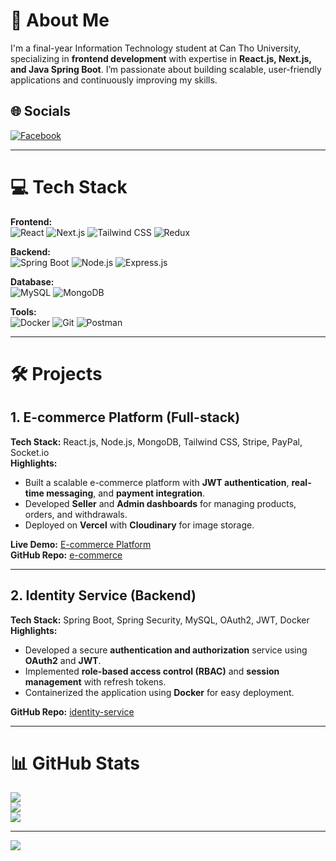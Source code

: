 # 💫 About Me

I'm a final-year Information Technology student at Can Tho University, specializing in **frontend development** with expertise in **React.js, Next.js, and Java Spring Boot**. I’m passionate about building scalable, user-friendly applications and continuously improving my skills.

## 🌐 Socials

[![Facebook](https://img.shields.io/badge/Facebook-%231877F2.svg?logo=Facebook&logoColor=white)](https://www.facebook.com/HuyTranDevDesCre)

---

# 💻 Tech Stack

**Frontend:**  
![React](https://img.shields.io/badge/react-%2320232a.svg?style=for-the-badge&logo=react&logoColor=%2361DAFB) ![Next.js](https://img.shields.io/badge/Next.js-000000?style=for-the-badge&logo=next.js&logoColor=white) ![Tailwind CSS](https://img.shields.io/badge/tailwindcss-%2338B2AC.svg?style=for-the-badge&logo=tailwind-css&logoColor=white) ![Redux](https://img.shields.io/badge/redux-%23593d88.svg?style=for-the-badge&logo=redux&logoColor=white)

**Backend:**  
![Spring Boot](https://img.shields.io/badge/Spring%20Boot-F2F4F9?style=for-the-badge&logo=spring-boot) ![Node.js](https://img.shields.io/badge/node.js-6DA55F?style=for-the-badge&logo=node.js&logoColor=white) ![Express.js](https://img.shields.io/badge/express.js-%23404d59.svg?style=for-the-badge&logo=express&logoColor=%2361DAFB)

**Database:**  
![MySQL](https://img.shields.io/badge/mysql-%2300f.svg?style=for-the-badge&logo=mysql&logoColor=white) ![MongoDB](https://img.shields.io/badge/MongoDB-%234ea94b.svg?style=for-the-badge&logo=mongodb&logoColor=white)

**Tools:**  
![Docker](https://img.shields.io/badge/docker-%230db7ed.svg?style=for-the-badge&logo=docker&logoColor=white) ![Git](https://img.shields.io/badge/git-%23F05033.svg?style=for-the-badge&logo=git&logoColor=white) ![Postman](https://img.shields.io/badge/Postman-FF6C37?style=for-the-badge&logo=postman&logoColor=white)

---

# 🛠️ Projects

## 1. **E-commerce Platform (Full-stack)**  
**Tech Stack:** React.js, Node.js, MongoDB, Tailwind CSS, Stripe, PayPal, Socket.io  
**Highlights:**  
- Built a scalable e-commerce platform with **JWT authentication**, **real-time messaging**, and **payment integration**.  
- Developed **Seller** and **Admin dashboards** for managing products, orders, and withdrawals.  
- Deployed on **Vercel** with **Cloudinary** for image storage.  

**Live Demo:** [E-commerce Platform](https://e-commerce-nu-lyart.vercel.app/)  
**GitHub Repo:** [e-commerce](https://github.com/tsthuy/e-commerce)  

---

## 2. **Identity Service (Backend)**  
**Tech Stack:** Spring Boot, Spring Security, MySQL, OAuth2, JWT, Docker  
**Highlights:**  
- Developed a secure **authentication and authorization** service using **OAuth2** and **JWT**.  
- Implemented **role-based access control (RBAC)** and **session management** with refresh tokens.  
- Containerized the application using **Docker** for easy deployment.  

**GitHub Repo:** [identity-service](https://github.com/tsthuy/identity-service)  

---

# 📊 GitHub Stats

![](https://github-readme-stats.vercel.app/api?username=tsthuy&theme=radical&hide_border=false&include_all_commits=false&count_private=false)  
![](https://github-readme-streak-stats.herokuapp.com/?user=tsthuy&theme=radical&hide_border=false)  
![](https://github-readme-stats.vercel.app/api/top-langs/?username=tsthuy&theme=radical&hide_border=false&layout=compact)  

---

[![](https://visitcount.itsvg.in/api?id=tsthuy&icon=7&color=0)](https://visitcount.itsvg.in)
